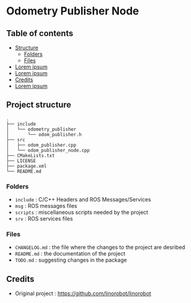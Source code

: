 # Odometry Publisher Node

## Table of contents
* [Structure](#project_structure)
    * [Folders](#folders)
    * [Files](#files)
* [Lorem ipsum](#lorem_ipsum)
* [Lorem ipsum](#lorem_ipsum)
* [Credits](#credits)
* [Lorem ipsum](#lorem_ipsum)

## Project structure
```
.
├── include
│   └── odometry_publisher
│       └── odom_publisher.h
├── src
│   ├── odom_publisher.cpp
│   └── odom_publisher_node.cpp
├── CMakeLists.txt
├── LICENSE
├── package.xml
└── README.md
```

### Folders
* `include` : C/C++ Headers and ROS Messages/Services
* `msg` : ROS messages files
* `scripts` : miscellaneous scripts needed by the project 
* `srv` : ROS services files

### Files
* `CHANGELOG.md` : the file where the changes to the project are desribed
* `README.md` : the documentation of the project
* `TODO.md` : suggesting changes in the package 

## Credits
* Original project : https://github.com/linorobot/linorobot
